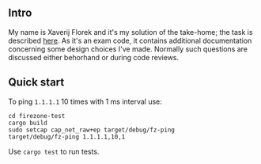## Intro

My name is Xaverij Florek and it's my solution of the take-home; the task is described [here](https://gist.github.com/jamilbk/487bee1d3e8088c55252cf1d2b538839).
As it's an exam code, it contains additional documentation concerning some design choices I've made. Normally such questions are discussed either behorhand or during code reviews.


## Quick start

To ping `1.1.1.1` 10 times with 1 ms interval use:
```
cd firezone-test
cargo build
sudo setcap cap_net_raw+ep target/debug/fz-ping 
target/debug/fz-ping 1.1.1.1,10,1
```

Use `cargo test` to run tests.